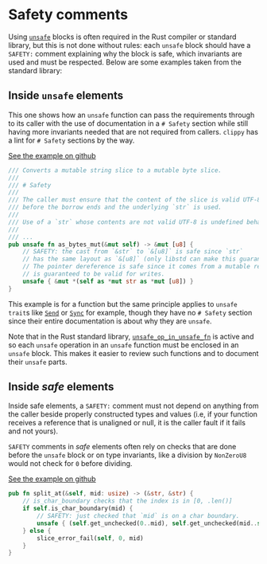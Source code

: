 # Safety comments

Using [`unsafe`] blocks is often required in the Rust compiler or standard
library, but this is not done without rules: each `unsafe` block should have
a `SAFETY:` comment explaining why the block is safe, which invariants are
used and must be respected. Below are some examples taken from the standard
library:

[`unsafe`]: https://doc.rust-lang.org/stable/std/keyword.unsafe.html

## Inside `unsafe` elements

This one shows how an `unsafe` function can pass the requirements through to its
caller with the use of documentation in a `# Safety` section while still having
more invariants needed that are not required from callers. `clippy` has a
lint for `# Safety` sections by the way.

[See the example on github][as_bytes_mut]

```rust
/// Converts a mutable string slice to a mutable byte slice.
///
/// # Safety
///
/// The caller must ensure that the content of the slice is valid UTF-8
/// before the borrow ends and the underlying `str` is used.
///
/// Use of a `str` whose contents are not valid UTF-8 is undefined behavior.
///
/// ...
pub unsafe fn as_bytes_mut(&mut self) -> &mut [u8] {
    // SAFETY: the cast from `&str` to `&[u8]` is safe since `str`
    // has the same layout as `&[u8]` (only libstd can make this guarantee).
    // The pointer dereference is safe since it comes from a mutable reference which
    // is guaranteed to be valid for writes.
    unsafe { &mut *(self as *mut str as *mut [u8]) }
}
```

This example is for a function but the same principle applies to `unsafe trait`s
like [`Send`] or [`Sync`] for example, though they have no `# Safety` section
since their entire documentation is about why they are `unsafe`.

Note that in the Rust standard library, [`unsafe_op_in_unsafe_fn`] is active
and so each `unsafe` operation in an `unsafe` function must be enclosed in an
`unsafe` block. This makes it easier to review such functions and to document
their `unsafe` parts.

[`Send`]: https://doc.rust-lang.org/stable/std/marker/trait.Send.html
[`Sync`]: https://doc.rust-lang.org/stable/std/marker/trait.Sync.html
[as_bytes_mut]: https://github.com/rust-lang/rust/blob/a08f25a7ef2800af5525762e981c24d96c14febe/library/core/src/str/mod.rs#L278
[`unsafe_op_in_unsafe_fn`]: https://doc.rust-lang.org/rustc/lints/listing/allowed-by-default.html#unsafe-op-in-unsafe-fn

## Inside *safe* elements

Inside safe elements, a `SAFETY:` comment must not depend on anything from the
caller beside properly constructed types and values (i.e, if your function
receives a reference that is unaligned or null, it is the caller fault if it
fails and not yours).

`SAFETY` comments in *safe* elements often rely on checks that are done before
the `unsafe` block or on type invariants, like a division by `NonZeroU8` would
not check for `0` before dividing.

[See the example on github][split_at]

```rust
pub fn split_at(&self, mid: usize) -> (&str, &str) {
    // is_char_boundary checks that the index is in [0, .len()]
    if self.is_char_boundary(mid) {
        // SAFETY: just checked that `mid` is on a char boundary.
        unsafe { (self.get_unchecked(0..mid), self.get_unchecked(mid..self.len())) }
    } else {
        slice_error_fail(self, 0, mid)
    }
}
```

[split_at]: https://github.com/rust-lang/rust/blob/a08f25a7ef2800af5525762e981c24d96c14febe/library/core/src/str/mod.rs#L570
